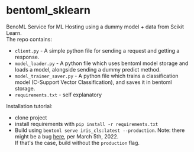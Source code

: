 # bentoml_sklearn
BenoML Service for ML Hosting using a dummy model + data from Scikit Learn.
<br>
The repo contains:
* `client.py` - A simple python file for sending a request and getting a response.
* `model_loader.py` - A python file which uses bentoml model storage and loads a model, alongside sending a dummy predict method.
* `model_trainer_saver.py` - A python file which trains a classification model (C-Support Vector Classification), and saves it in bentoml storage.
* `requirements.txt` - self explanatory


Installation tutorial:
* clone project
* install requirements with `pip install -r requirements.txt`
* Build using `bentoml serve iris_cls:latest --production`. Note: there might be a bug [here](https://github.com/bentoml/BentoML/issues/2313), per March 5th, 2022. <br>
If that's the case, build without the `production` flag.
